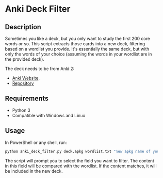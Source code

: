 # Anki Deck Filter

## Description

Sometimes you like a deck, but you only want to study the first 200 core words or so. This script extracts those cards into a new deck, filtering based on a wordlist you provide. It's essentially the same deck, but with only the words of your choice (assuming the words in your wordlist are in the provided deck). 

The deck needs to be from Anki 2:
* [Anki Website](https://apps.ankiweb.net/).
* [Repository](https://github.com/ankitects/anki)

## Requirements

* Python 3
* Compatible with Windows and Linux

## Usage

In PowerShell or any shell, run:

```bash
python anki_deck_filter.py deck.apkg wordlist.txt "new apkg name of your choice"
```

The script will prompt you to select the field you want to filter. The content in this field will be compared with the wordlist. If the content matches, it will be included in the new deck.